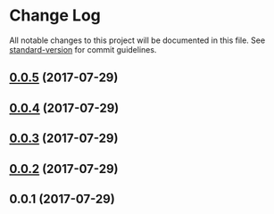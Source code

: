 # Change Log

All notable changes to this project will be documented in this file. See [standard-version](https://github.com/conventional-changelog/standard-version) for commit guidelines.

<a name="0.0.5"></a>
## [0.0.5](https://github.com/walmokrani/postcss-unit-converter/compare/v0.0.4...v0.0.5) (2017-07-29)



<a name="0.0.4"></a>
## [0.0.4](https://github.com/walmokrani/postcss-unit-converter/compare/v0.0.3...v0.0.4) (2017-07-29)



<a name="0.0.3"></a>
## [0.0.3](https://github.com/walmokrani/postcss-unit-converter/compare/v0.0.2...v0.0.3) (2017-07-29)



<a name="0.0.2"></a>
## [0.0.2](https://github.com/walmokrani/postcss-unit-converter/compare/v0.0.1...v0.0.2) (2017-07-29)



<a name="0.0.1"></a>
## 0.0.1 (2017-07-29)
